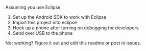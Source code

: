 Assuming you use Eclipse
1. Set up the Android SDK to work with Eclipse
2. Import this project into eclipse
3. Hook up a phone after turning on debugging for developers
4. Send over USB to the phone

Not working? Figure it out and edit this readme or post in issues.
